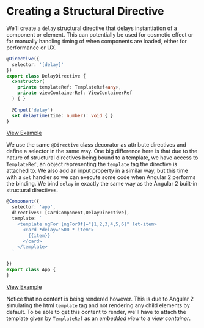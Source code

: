# Creating a Structural Directive

We'll create a `delay` structural directive that delays instantiation of a component or element. This can potentially be used for cosmetic effect or for manually handling timing of when components are loaded, either for performance or UX.

```typescript
@Directive({
  selector: '[delay]'
})
export class DelayDirective {
  constructor(
    private templateRef: TemplateRef<any>,
    private viewContainerRef: ViewContainerRef
  ) { }
  
  @Input('delay')
  set delayTime(time: number): void { }
}
```
[View Example](https://plnkr.co/edit/LUyMxmGtYYXCPZZgqpZp?p=preview)

We use the same `@Directive` class decorator as attribute directives and define a selector in the same way. One big difference here is that due to the nature of structural directives being bound to a template, we have access to `TemplateRef`, an object representing the `template` tag the directive is attached to. We also add an input property in a similar way, but this time with a `set` handler so we can execute some code when Angular 2 performs the binding. We bind `delay` in exactly the same way as the Angular 2 built-in structural directives.

```typescript
@Component({
  selector: 'app',
  directives: [CardComponent,DelayDirective],
  template: `
    <template ngFor [ngForOf]="[1,2,3,4,5,6]" let-item>
      <card *delay="500 * item">
        {{item}}
      </card>
    </template>
  `
  
})
export class App {
}
```
[View Example](https://plnkr.co/edit/LUyMxmGtYYXCPZZgqpZp?p=preview)

Notice that no content is being rendered however. This is due to Angular 2 simulating the html `template` tag and not rendering any child elements by default. To be able to get this content to render, we'll have to attach the template given by `TemplateRef` as an *embedded view* to a *view container*.